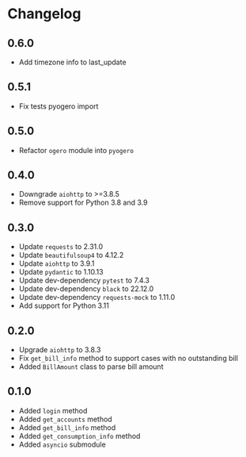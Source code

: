# Changelog

## 0.6.0

- Add timezone info to last_update

## 0.5.1

- Fix tests pyogero import

## 0.5.0

- Refactor `ogero` module into `pyogero`

## 0.4.0

- Downgrade `aiohttp` to >=3.8.5
- Remove support for Python 3.8 and 3.9

## 0.3.0

- Update `requests` to 2.31.0
- Update `beautifulsoup4` to 4.12.2
- Update `aiohttp` to 3.9.1
- Update `pydantic` to 1.10.13
- Update dev-dependency `pytest` to 7.4.3
- Update dev-dependency `black` to 22.12.0
- Update dev-dependency `requests-mock` to 1.11.0
- Add support for Python 3.11

## 0.2.0

- Upgrade `aiohttp` to 3.8.3
- Fix `get_bill_info` method to support cases with no outstanding bill
- Added `BillAmount` class to parse bill amount

## 0.1.0

- Added `login` method
- Added `get_accounts` method
- Added `get_bill_info` method
- Added `get_consumption_info` method
- Added `asyncio` submodule
